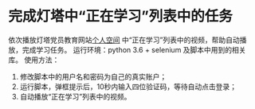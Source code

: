 完成灯塔中“正在学习”列表中的任务
===========================
依次播放灯塔党员教育网站[个人空间](http://dyjy.dtdjzx.gov.cn/personal/ '个人空间') 中“正在学习”列表中的视频，帮助自动播放，完成学习任务。
运行环境：python 3.6 + selenium 及脚本中用到的相关库。
使用方法：
1. 修改脚本中的用户名和密码为自己的真实账户；
2. 运行脚本，弹框提示后，10秒内输入四位验证码，等待自动点击登录；
3. 自动播放“正在学习”列表中的视频。


